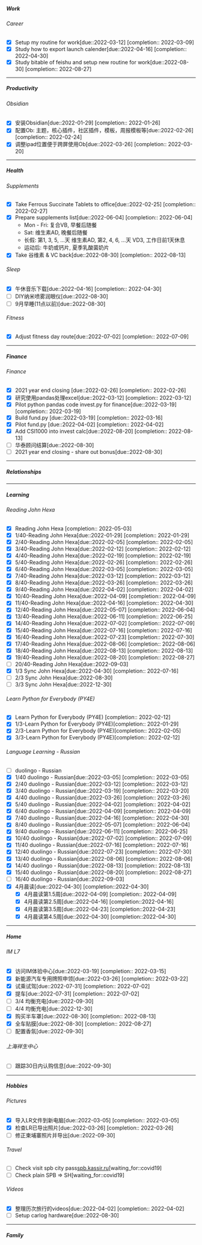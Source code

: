 ##### Work
###### Career
- [x] Setup my routine for work[due::2022-03-12] [completion:: 2022-03-09]
- [x] Study how to export launch calender[due::2022-04-16] [completion:: 2022-04-30]
- [x] Study bitable of feishu and setup new routine for work[due::2022-08-30] [completion:: 2022-08-27]
---
##### Productivity
###### Obsidian
- [x] 安装Obsidian[due::2022-01-29] [completion:: 2022-01-26]
- [x] 配置Ob: 主题，核心插件，社区插件，模板，周报模板等[due::2022-02-26] [completion:: 2022-02-24]
- [x] 调整ipad位置便于跨屏使用Ob[due::2022-03-26] [completion:: 2022-03-20]
---
#####  Health
###### Supplements
- [x] Take Ferrous Succinate Tablets to office[due::2022-02-25] [completion:: 2022-02-27]
- [x] Prepare supplements list[due::2022-06-04] [completion:: 2022-06-04]
	- Mon - Fri: 复合VB, 早餐后随餐
	- Sat: 维生素AD, 晚餐后随餐
	- 长假: 第1, 3, 5, ...天 维生素AD, 第2, 4, 6, ...天 VD3, 工作日前1天休息
	- 运动后: 牛奶或钙片, 夏季乳酸菌奶片
- [x] Take 谷维素 & VC back[due::2022-08-30] [completion:: 2022-08-13]
###### Sleep
- [x] 午休音乐下载[due::2022-04-16] [completion:: 2022-04-30]
- [ ] DIY纳米喷雾润眼仪[due::2022-08-30]
- [ ] 9月早睡(11点以前)[due::2022-08-30]
###### Fitness
- [x] Adjust fitness day route[due::2022-07-02] [completion:: 2022-07-09]
---
##### Finance
###### Finance
- [x] 2021 year end closing [due::2022-02-26] [completion:: 2022-02-26]
- [x] 研究使用pandas处理excel[due::2022-03-12] [completion:: 2022-03-12]
- [x] Pilot python pandas code invest.py for finance[due::2022-03-19] [completion:: 2022-03-19]
- [x] Build fund.py [due::2022-03-19] [completion:: 2022-03-16]
- [x] Pilot fund.py [due::2022-04-02] [completion:: 2022-04-02]
- [x] Add CSI1000 into invest calc[due::2022-08-20] [completion:: 2022-08-13]
- [ ] 华泰顾问结算[due::2022-08-30]
- [ ] 2021 year end closing - share out bonus[due::2022-08-30]
---
##### Relationships
---
##### Learning
###### Reading John Hexa
- [x] Reading John Hexa [completion:: 2022-05-03]
- [x] 1/40-Reading John Hexa[due::2022-01-29] [completion:: 2022-01-29]
- [x] 2/40-Reading John Hexa[due::2022-02-05] [completion:: 2022-02-05]
- [x] 3/40-Reading John Hexa[due::2022-02-12] [completion:: 2022-02-12]
- [x] 4/40-Reading John Hexa[due::2022-02-19] [completion:: 2022-02-19]
- [x] 5/40-Reading John Hexa[due::2022-02-26] [completion:: 2022-02-26]
- [x] 6/40-Reading John Hexa[due::2022-03-05] [completion:: 2022-03-05]
- [x] 7/40-Reading John Hexa[due::2022-03-12] [completion:: 2022-03-12]
- [x] 8/40-Reading John Hexa[due::2022-03-26] [completion:: 2022-03-26]
- [x] 9/40-Reading John Hexa[due::2022-04-02] [completion:: 2022-04-02]
- [x] 10/40-Reading John Hexa[due::2022-04-09] [completion:: 2022-04-09]
- [x] 11/40-Reading John Hexa[due::2022-04-16] [completion:: 2022-04-30]
- [x] 12/40-Reading John Hexa[due::2022-05-07] [completion:: 2022-06-04]
- [x] 13/40-Reading John Hexa[due::2022-06-11] [completion:: 2022-06-25]
- [x] 14/40-Reading John Hexa[due::2022-07-02] [completion:: 2022-07-09]
- [x] 15/40-Reading John Hexa[due::2022-07-16] [completion:: 2022-07-16]
- [x] 16/40-Reading John Hexa[due::2022-07-23] [completion:: 2022-07-30]
- [x] 17/40-Reading John Hexa[due::2022-08-06] [completion:: 2022-08-06]
- [x] 18/40-Reading John Hexa[due::2022-08-13] [completion:: 2022-08-13]
- [x] 19/40-Reading John Hexa[due::2022-08-20] [completion:: 2022-08-27]
- [ ] 20/40-Reading John Hexa[due::2022-09-03]
- [x] 1/3 Sync John Hexa[due::2022-04-30] [completion:: 2022-07-16]
- [ ] 2/3 Sync John Hexa[due::2022-08-30]
- [ ] 3/3 Sync John Hexa[due::2022-12-30]
###### Learn Python for Everybody (PY4E)
-  [x] Learn Python for Everybody (PY4E) [completion:: 2022-02-12]
- [x] 1/3-Learn Python for Everybody (PY4E)[completion:: 2022-01-29]
- [x] 2/3-Learn Python for Everybody (PY4E)[completion:: 2022-02-05]
- [x] 3/3-Learn Python for Everybody (PY4E)[completion:: 2022-02-12]
###### Language Learning - Russian
- [ ] duolingo - Russian
- [x] 1/40 duolingo - Russian[due::2022-03-05] [completion:: 2022-03-05]
- [x] 2/40 duolingo - Russian[due::2022-03-12] [completion:: 2022-03-12]
- [x] 3/40 duolingo - Russian[due::2022-03-19] [completion:: 2022-03-20]
- [x] 4/40 duolingo - Russian[due::2022-03-26] [completion:: 2022-03-26]
- [x] 5/40 duolingo - Russian[due::2022-04-02] [completion:: 2022-04-02]
- [x] 6/40 duolingo - Russian[due::2022-04-09] [completion:: 2022-04-09]
- [x] 7/40 duolingo - Russian[due::2022-04-16] [completion:: 2022-04-30]
- [x] 8/40 duolingo - Russian[due::2022-05-07] [completion:: 2022-06-04]
- [x] 9/40 duolingo - Russian[due::2022-06-11] [completion:: 2022-06-25]
- [x] 10/40 duolingo - Russian[due::2022-07-02] [completion:: 2022-07-09]
- [x] 11/40 duolingo - Russian[due::2022-07-16] [completion:: 2022-07-16]
- [x] 12/40 duolingo - Russian[due::2022-07-23] [completion:: 2022-07-30]
- [x] 13/40 duolingo - Russian[due::2022-08-06] [completion:: 2022-08-06]
- [x] 14/40 duolingo - Russian[due::2022-08-13] [completion:: 2022-08-13]
- [x] 15/40 duolingo - Russian[due::2022-08-20] [completion:: 2022-08-27]
- [ ] 16/40 duolingo - Russian[due::2022-09-03]
- [x] 4月晨读[due::2022-04-30] [completion::2022-04-30]
	- [x] 4月晨读第1.5周[due::2022-04-09] [completion:: 2022-04-09]
	- [x] 4月晨读第2.5周[due::2022-04-16] [completion::2022-04-16]
	- [x] 4月晨读第3.5周[due::2022-04-23] [completion::2022-04-23]
	- [x] 4月晨读第4.5周[due::2022-04-30] [completion::2022-04-30]
---
##### Home
###### IM L7
- [x] 访问IM体验中心[due::2022-03-19] [completion:: 2022-03-15]
- [x] 新能源汽车专用牌照申领[due::2022-03-26] [completion:: 2022-03-22]
- [x] 试乘试驾[due::2022-07-31] [completion:: 2022-07-02]
- [x] 提车[due::2022-07-31] [completion:: 2022-07-02]
- [ ] 3/4 均衡充电[due::2022-09-30]
- [ ] 4/4 均衡充电[due::2022-12-30]
- [x] 购买半车罩[due::2022-08-30] [completion:: 2022-08-13]
- [x] 全车贴膜[due::2022-08-30] [completion:: 2022-08-27]
- [ ] 配置香氛[due::2022-09-30]
###### 上海祥生中心
- [ ] 跟踪30日内认购信息[due::2022-09-30]
---
##### Hobbies
###### Pictures
- [x] 导入LR文件到新电脑[due::2022-03-05] [completion:: 2022-03-05]
- [x] 检查LR已导出照片[due::2022-03-26] [completion:: 2022-03-26]
- [ ] 修正柬埔寨照片并导出[due::2022-09-30]
###### Travel
- [ ] Check visit spb city pass[spb.kassir.ru](https://spb.kassir.ru/pages/visit-spb-en)[waiting_for::covid19]
- [ ] Check plain SPB => SH[waiting_for::covid19]
###### Videos
- [x] 整理历次旅行的videos[due::2022-04-02] [completion:: 2022-04-02]
- [ ] Setup carlog hardware[due::2022-08-30]
---
##### Family